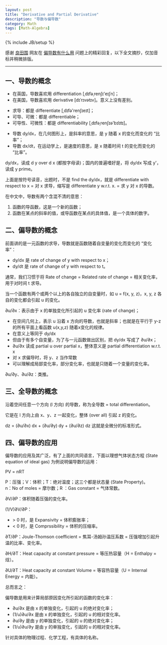```yaml
---
layout: post
title: "Derivative and Partial Derivative"
description: "导数与偏导数"
category: Math
tags: [Math-Algebra]
---
```

{% include JB/setup %}

感谢 [良田围](http://www.baidu.com/p/良田围) 网友在 [偏导数有什么用](http://zhidao.baidu.com/link?url=RuoDXCMzDU5A8p8D4SoIqnefEF0aK4CsVphkspenAGIWCrb8SPv-f4ouJJysB-2-pxxC4jVN7BLguR2Yakuuja) 问题上的精彩回复，以下全文摘抄，仅加音标并稍微排版。

-----

## 一、导数的概念

* 在英国，导数喜欢用 differentiation [ˌdɪfəˌrenʃɪ'eɪʃn]；  
* 在美国，导数喜欢用 derivative [dɪˈrɪvətɪv]。意义上没有差别。  

<!-- -->

* 求导：都是 differentiate [ˌdɪfə'renʃɪeɪt]；  
* 可导、可微：都是 differentiable；  
* 可导性、可微性：都是 differentiability [ˌdɪfəˌrenʃɪə'bɪlɪtɪ]。  

<!-- -->

* 导数 dy/dx，在几何图形上，是斜率的意思，是 y 随着 x 的变化而变化的 “比率”；    
* 导数 dx/dt，在运动学上，是速度的意思，是 x  随着时间 t 的变化而变化的 “比率”。  

dy/dx，读成 d y over d x (都按字母读)；国内的普遍嗜好是，将 dy/dx 写成 y'，读成 y prime。  

上面是按符号读音，出题时，不是 find the dy/dx，就是 differentiate with respect to x = 对 x 求导，缩写是 differentiate y w.r.t. x. = 求 y 对 x 的导数。  

在中文中，导数有两个含混不清的意思：

1. 函数的导函数，这是一个新的函数；
2. 函数在某点的斜率的值，或导函数在某点的具体值，是一个具体的数字。

## 二、偏导数的概念

前面讲的是一元函数的求导，导数就是函数随着自变量的变化而变化的 “变化率”：

* dy/dx 是 rate of change of y with respect to x；
* dy/dt 是 rate of change of y with respect to t。

通常，我们习惯于将 Rate of change = Related rate of change = 相关变化率，用于对时间 t 求导。  

当一个函数有两个或两个以上的各自独立的自变量时，如 u = f(x, y, z)，x, y, z 各自的变化都会引起 u 的变化。  

∂u/∂x：表示由于 x 的单独变化所引起的 u 变化率 (rate of change)；

* 在空间几何上，表示 u 沿着 x 方向的导数，也就是斜率；也就是在平行于 y-z 的所有平面上看函数 u(x,y,z) 随着x变化的规律。
* 在意义上等同于 dy/dx
* 但由于有多个自变量，为了与一元函数做出区别，把 dy/dx 写成了 ∂u/∂x；
* ∂u/∂x 读成 partial u over partial x，整体意义是 partial differentiation w.r.t. x 
* 对 x 求偏导时，将 y、z 当作常数
* 可以理解成局部变化率，部分变化率，也就是只随着一个变量的变化率。     

∂u/∂y、∂u/∂z：类推。

## 三、全导数的概念

沿着空间任意一个方向 (l 方向) 的导数，称为全导数 = total differentiation。  

它是在 l 方向上由 x、y、z 一起变化，整体 (over all) 引起 z 的变化。  

dz = (∂u/∂x) dx + (∂u/∂y) dy + (∂u/∂z) dz 这就是全微分的标准形式。  

## 四、偏导数的应用

偏导数的应用及其广泛，有了上面的共同语言，下面以理想气体状态方程 (State equation of ideal gas) 为例说明偏导数的运用：  

PV = nRT  

P：压强；V：体积；T：绝对温度；这三个都是状态量 (State Property)。     
n：No of moles = 摩尔数；R ：Gas constant = 气体常数。

∂V/∂P：体积随着压强的变化率。  

(1/V)∂V/∂P：

* \> 0 时，是 Expansivity = 体积膨胀率；
* < 0 时，是 Comprssibility = 体积的压缩率。 

∂T/∂P：Joule-Thomson coefficient = 焦耳-汤姆孙温压系数 = 压强增加引起升温的比率、变化率。  

∂H/∂T：Heat capacity at constant pressure = 等压热容量（H = Enthalpy = 焓）。  

∂U/∂T：Heat capacity at constant Volume = 等容热容量（U = Internal Energy = 内能）。  

总而言之：

偏导数是用来计算局部原因变化所引起的函数的变化率：  

* ∂u/∂x 是由 x 的单独变化，引起的 u 的绝对变化率； 
* (1/u)∂u/∂x 是由 x 的单独变化，引起的 u 的相对变化率。
* ∂u/∂y 是由 y 的单独变化，引起的 u 的绝对变化率； 
* (1/u)∂u/∂y 是由 y 的单独变化，引起的 u 的相对变化率。

针对具体的物理过程、化学工程，有具体的名称。  